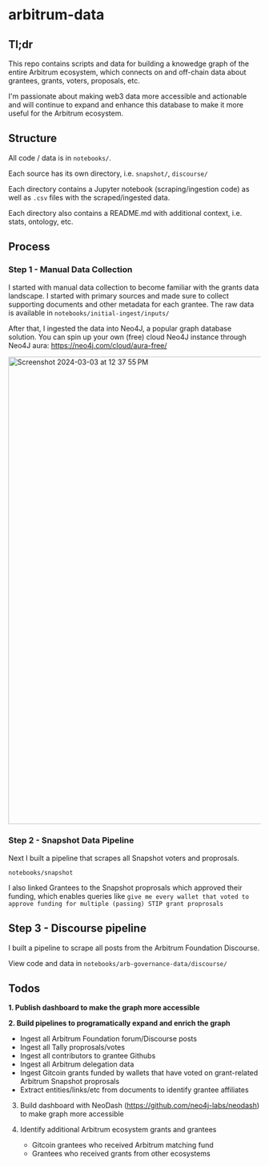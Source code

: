 # arbitrum-data

## Tl;dr 

This repo contains scripts and data for building a knowedge graph of the entire Arbitrum ecosystem,
which connects on and off-chain data about grantees, grants, voters, proposals, etc. 

I'm passionate about making web3 data more accessible and actionable and will continue to expand
and enhance this database to make it more useful for the Arbitrum ecosystem.


## Structure

All code / data is in `notebooks/`.

Each source has its own directory, i.e. `snapshot/`, `discourse/`

Each directory contains a Jupyter notebook (scraping/ingestion code) as well as `.csv` files with the scraped/ingested data.

Each directory also contains a README.md with additional context, i.e. stats, ontology, etc.


## Process

### Step 1 - Manual Data Collection

I started with manual data collection to become familiar with the grants data landscape.
I started with primary sources and made sure to collect supporting documents and other metadata for each grantee.
The raw data is available in `notebooks/initial-ingest/inputs/`

After that, I ingested the data into Neo4J, a popular graph database solution.
You can spin up your own (free) cloud Neo4J instance through Neo4J aura: https://neo4j.com/cloud/aura-free/

<img width="932" alt="Screenshot 2024-03-03 at 12 37 55 PM" src="https://github.com/jchanolm/arbitrum-data/assets/160365885/c90054de-498b-4094-aaa3-7cdd4333d8c2">


### Step 2 - Snapshot Data Pipeline

Next I built a pipeline that scrapes all Snapshot voters and proprosals. 

`notebooks/snapshot`

I also linked Grantees to the Snapshot proprosals which approved their funding, which enables queries like
`give me every wallet that voted to approve funding for multiple (passing) STIP grant proprosals`

## Step 3 - Discourse pipeline

I built a pipeline to scrape all posts from the Arbitrum Foundation Discourse.

View code and data in `notebooks/arb-governance-data/discourse/`


## Todos 

**1. Publish dashboard to make the graph more accessible**

**2. Build pipelines to programatically expand and enrich the graph**
- Ingest all Arbitrum Foundation forum/Discourse posts
- Ingest all Tally proprosals/votes
- Ingest all contributors to grantee Githubs
- Ingest all Arbitrum delegation data
- Ingest Gitcoin grants funded by wallets that have voted on grant-related Arbitrum Snapshot proprosals
- Extract entities/links/etc from documents to identify grantee affiliates

3. Build dashboard with NeoDash (https://github.com/neo4j-labs/neodash) to make graph more accessible

4. Identify additional Arbitrum ecosystem grants and grantees
   - Gitcoin grantees who received Arbitrum matching fund
   - Grantees who received grants from other ecosystems
